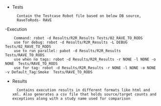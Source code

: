 - Tests

        Contain the Testcase Robot file based on below DB source,
		RaveToRods- RAVE


-Execution

        Command: robot -d Results/R2R_Results Tests/02_RAVE_TO_RODS
        use for debug: robot -d Results/R2R_Results -L DEBUG Tests/02_RAVE_TO_RODS
        use to run parallel: pabot -d Results/R2R_Results Tests/RAVE_TO_RODS
        use when no tags: robot -d Results/R2R_Results -r NONE -l NONE -o NONE  Tests/RAVE_TO_RODS
        use for tag: robot -d Results/R2R_Results -r NONE -l NONE -o NONE -v Default_Tag:Smoke  Tests/RAVE_TO_RODS
         
- Results
        
        Contains execution results in different formats like html and xml. Also generates a csv file that holds source/target counts and exceptions along with a study name used for comparison
